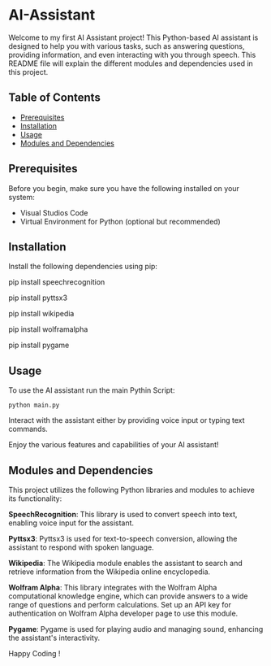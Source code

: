 # AI-Assistant

Welcome to my first AI Assistant project! This Python-based AI assistant is designed to help you with various tasks, such as answering questions, providing information, and even interacting with you through speech. 
This README file will explain the different modules and dependencies used in this project.

## Table of Contents
- [Prerequisites](#prerequisites)
- [Installation](#installation)
- [Usage](#usage)
- [Modules and Dependencies](#modules-and-dependencies)

## Prerequisites
Before you begin, make sure you have the following installed on your system:
- Visual Studios Code
- Virtual Environment for Python (optional but recommended)

## Installation
Install the following dependencies using pip:

pip install speechrecognition

pip install pyttsx3

pip install wikipedia

pip install wolframalpha

pip install pygame

## Usage
To use the AI assistant run the main Pythin Script: 
```
python main.py
```

Interact with the assistant either by providing voice input or typing text commands.

Enjoy the various features and capabilities of your AI assistant!

## Modules and Dependencies
This project utilizes the following Python libraries and modules to achieve its functionality:

**SpeechRecognition**: This library is used to convert speech into text, enabling voice input for the assistant.

**Pyttsx3**: Pyttsx3 is used for text-to-speech conversion, allowing the assistant to respond with spoken language.

**Wikipedia**: The Wikipedia module enables the assistant to search and retrieve information from the Wikipedia online encyclopedia.

**Wolfram Alpha**: This library integrates with the Wolfram Alpha computational knowledge engine, which can provide answers to a wide range of questions and perform calculations. Set up an API key for authentication on Wolfram Alpha developer page to use this module. 

**Pygame**: Pygame is used for playing audio and managing sound, enhancing the assistant's interactivity.

Happy Coding !

